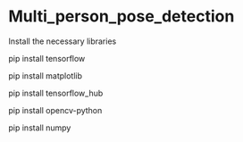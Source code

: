 # Multi_person_pose_detection
Install the necessary libraries

pip install tensorflow

pip install matplotlib

pip install tensorflow_hub

pip install opencv-python

pip install numpy
